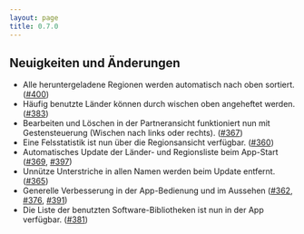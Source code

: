 ```yaml
---
layout: page
title: 0.7.0
---
```


## Neuigkeiten und Änderungen

* Alle heruntergeladene Regionen werden automatisch nach oben
  sortiert. ([#400])
* Häufig benutzte Länder können durch wischen oben angeheftet
  werden. ([#383])
* Bearbeiten und Löschen in der Partneransicht funktioniert nun mit
  Gestensteuerung (Wischen nach links oder rechts). ([#367])
* Eine Felsstatistik ist nun über die Regionsansicht
  verfügbar. ([#360])
* Automatisches Update der Länder- und Regionsliste beim App-Start
  ([#369], [#397])
* Unnütze Unterstriche in allen Namen werden beim Update
  entfernt. ([#365])
* Generelle Verbesserung in der App-Bedienung und im Aussehen ([#362],
  [#376], [#391])
* Die Liste der benutzten Software-Bibliotheken ist nun in der App
  verfügbar. ([#381])

[#400]: https://github.com/YacGroup/yacguide/pull/400
[#397]: https://github.com/YacGroup/yacguide/pull/397
[#391]: https://github.com/YacGroup/yacguide/pull/391
[#383]: https://github.com/YacGroup/yacguide/pull/383
[#381]: https://github.com/YacGroup/yacguide/pull/381
[#376]: https://github.com/YacGroup/yacguide/pull/376
[#362]: https://github.com/YacGroup/yacguide/pull/362
[#369]: https://github.com/YacGroup/yacguide/pull/369
[#367]: https://github.com/YacGroup/yacguide/pull/367
[#365]: https://github.com/YacGroup/yacguide/pull/365
[#360]: https://github.com/YacGroup/yacguide/pull/360
